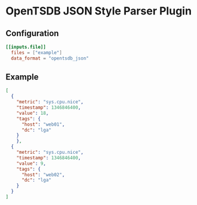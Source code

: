 # OpenTSDB JSON Style Parser Plugin

## Configuration

```toml
[[inputs.file]]
  files = ["example"]
  data_format = "opentsdb_json"
```

## Example

```json
[
  {
    "metric": "sys.cpu.nice",
    "timestamp": 1346846400,
    "value": 18,
    "tags": {
      "host": "web01",
      "dc": "lga"
    }
    },
  {
    "metric": "sys.cpu.nice",
    "timestamp": 1346846400,
    "value": 9,
    "tags": {
      "host": "web02",
      "dc": "lga"
    }
  }
]
```
